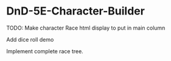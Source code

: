 # DnD-5E-Character-Builder

TODO:
Make character Race html display to put in main column

Add dice roll demo

Implement complete race tree.